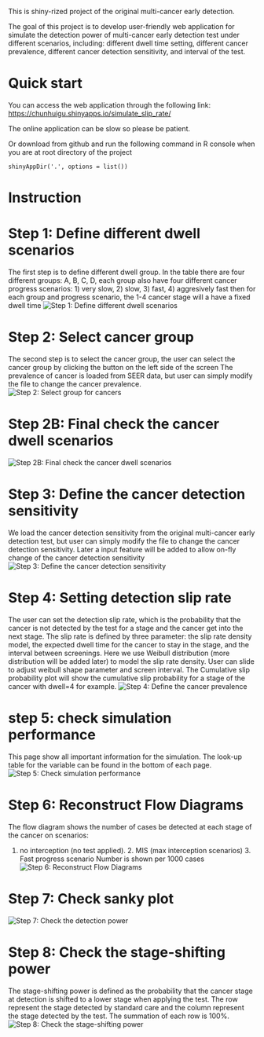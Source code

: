 This is shiny-rized project of the original multi-cancer early detection.

The goal of this project is to develop user-friendly web application for simulate the detection power of multi-cancer early detection test under different scenarios, including: different dwell time setting, different cancer prevalence, different cancer detection sensitivity, and interval of the test.

# Quick start

You can access the web application through the following link:
https://chunhuigu.shinyapps.io/simulate_slip_rate/

The online application can be slow so please be patient.

Or download from github and run the following command in R console when you are at root directory of the project 
```
shinyAppDir('.', options = list())
```

# Instruction
# Step 1: Define different dwell scenarios
The first step is to define different dwell group. 
In the table there are four different groups: A, B, C, D, 
each group also have four different cancer progress scenarios: 1) very slow, 
2) slow, 3) fast, 4) aggresively fast
then for each group and progress scenario, the 1-4 cancer stage will a have a fixed dwell time
![Step 1: Define different dwell scenarios](image/step1.png)


# Step 2: Select cancer group
The second step is to select the cancer group, the user can select the cancer group by clicking the button on the left side of the screen
The prevalence of cancer is loaded from SEER data, but user can simply modify the file to change the cancer prevalence.
![Step 2: Select group for cancers](image/step2.png)

# Step 2B: Final check the cancer dwell scenarios
![Step 2B: Final check the cancer dwell scenarios](image/step2_1.png)

# Step 3: Define the cancer detection sensitivity
We load the cancer detection sensitivity from the original multi-cancer early detection test,
but user can simply modify the file to change the cancer detection sensitivity.
Later a input feature will be added to allow on-fly change of the cancer detection sensitivity
![Step 3: Define the cancer detection sensitivity](image/step3.png)

# Step 4: Setting detection slip rate
The user can set the detection slip rate, which is the probability that the cancer is not detected by the test for a
stage and the cancer get into the next stage. The slip rate is defined by three parameter: the slip rate density model,
the expected dwell time for the cancer to stay in the stage, and the interval between screenings.
Here we use Weibull distribution (more distribution will be added later) to model the slip rate density.
User can slide to adjust weibull shape parameter and screen interval. The Cumulative slip probability plot will show
the cumulative slip probability for a stage of the cancer with dwell=4 for example.
![Step 4: Define the cancer prevalence](image/step4.png)

# step 5: check simulation performance
This page show all important information for the simulation. The look-up table for the variable
can be found in the bottom of each page.
![Step 5: Check simulation performance](image/step5.png)


# Step 6: Reconstruct Flow Diagrams
The flow diagram shows the number of cases be detected at each stage of the cancer on scenarios: 
1. no interception (no test applied). 2. MIS (max interception scenarios) 3. Fast progress scenario
Number is shown per 1000 cases
![Step 6: Reconstruct Flow Diagrams](image/step6.png)

# Step 7: Check sanky plot
![Step 7: Check the detection power](image/step7.png)

# Step 8: Check the stage-shifting power
The stage-shifting power is defined as the probability that the cancer stage at detection 
is shifted to a lower stage when applying the test. The row represent the stage detected by standard care and the column
represent the stage detected by the test. The summation of each row is 100%.
![Step 8: Check the stage-shifting power](image/step8.png)